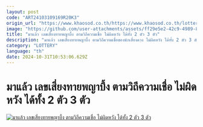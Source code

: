 ```yaml
---
layout: post
code: "ART24103109169R20K3"
origin_url: "https://www.khaosod.co.th/https://www.khaosod.co.th/lottery/news_9481163"
image: "https://github.com/user-attachments/assets/ff29e5e2-42c9-4989-8723-da0cddc3979f"
title: "มาแล้ว เลขเสี่ยงทายพญาบึ้ง ตามวิถีความเชื่อ ไม่ผิดหวัง ได้ทั้ง 2 ตัว 3 ตัว"
description: "มาแล้ว เลขเสี่ยงทายพญาบึ้ง ตามวิถีความเชื่อของนักเสี่ยงดวง ไม่ผิดหวัง ได้ทั้ง 2 ตัว 3 ตัว เตรียมนำไปซื้อหวย ลุ้นรวยงวดวันที่ 1 พ.ย.ที่จะถึงนี้ "
category: "LOTTERY"
language: "th"
date: 2024-10-31T10:53:06.629Z
---
```


# มาแล้ว เลขเสี่ยงทายพญาบึ้ง ตามวิถีความเชื่อ ไม่ผิดหวัง ได้ทั้ง 2 ตัว 3 ตัว

[![มาแล้ว เลขเสี่ยงทายพญาบึ้ง ตามวิถีความเชื่อ ไม่ผิดหวัง ได้ทั้ง 2 ตัว 3 ตัว](https://www.khaosod.co.th/wpapp/uploads/2024/10/number-4.jpg "มาแล้ว เลขเสี่ยงทายพญาบึ้ง ตามวิถีความเชื่อ ไม่ผิดหวัง ได้ทั้ง 2 ตัว 3 ตัว")](https://www.khaosod.co.th/wpapp/uploads/2024/10/number-4.jpg)